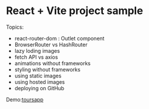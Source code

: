 # React + Vite project sample

Topics:
- react-router-dom : Outlet component
- BrowserRouter vs HashRouter
- lazy loding images
- fetch API vs axios
- animations without frameworks
- styling without frameworks
- using static images
- using hosted images
- deploying on GitHub

Demo:[toursapp](https://mkatay.github.io/toursapp/)